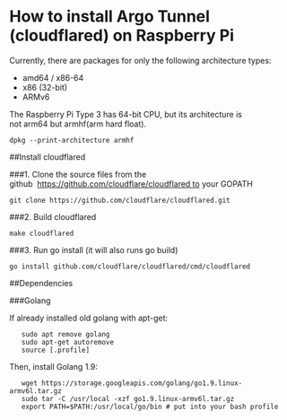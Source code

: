 # How to install Argo Tunnel (cloudflared) on Raspberry Pi

Currently, there are packages for only the following architecture types: 

* amd64 / x86-64 
* x86 (32-bit)   
* ARMv6

The Raspberry Pi Type 3 has 64-bit CPU, but its architecture is not arm64 but armhf(arm hard float).

   `dpkg --print-architecture armhf`


##Install cloudflared

###1. Clone the source files from the github  https://github.com/cloudflare/cloudflared to your GOPATH
   
   `git clone https://github.com/cloudflare/cloudflared.git`


###2. Build cloudflared

   `make cloudflared`

###3. Run go install (it will also runs go build)

   `go install github.com/cloudflare/cloudflared/cmd/cloudflared`


##Dependencies

###Golang

If already installed old golang with apt-get:
```
   sudo apt remove golang
   sudo apt-get autoremove
   source [.profile]
```
Then, install Golang 1.9:
```
   wget https://storage.googleapis.com/golang/go1.9.linux-armv6l.tar.gz
   sudo tar -C /usr/local -xzf go1.9.linux-armv6l.tar.gz
   export PATH=$PATH:/usr/local/go/bin # put into your bash profile
```